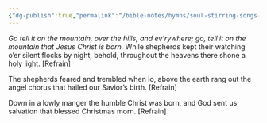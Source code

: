 ```yaml
---
{"dg-publish":true,"permalink":"/bible-notes/hymns/soul-stirring-songs-and-hymns/go-tell-it-on-the-mountain/","title":"Go Tell It on the Mountain","created":"","updated":""}
---
```




*Go tell it on the mountain,
over the hills, and ev'rywhere;
go, tell it on the mountain
that Jesus Christ is born.*
While shepherds kept their watching
o’er silent flocks by night,
behold, throughout the heavens
there shone a holy light. [Refrain]

The shepherds feared and trembled
when lo, above the earth
rang out the angel chorus
that hailed our Savior’s birth. [Refrain]

Down in a lowly manger
the humble Christ was born,
and God sent us salvation
that blessed Christmas morn. [Refrain]
